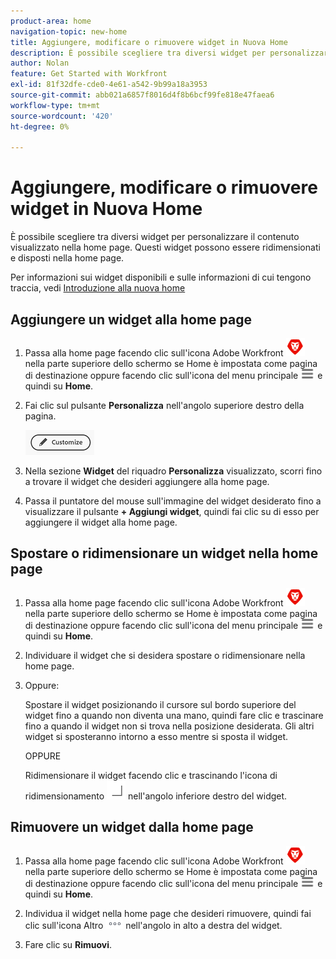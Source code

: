 ```yaml
---
product-area: home
navigation-topic: new-home
title: Aggiungere, modificare o rimuovere widget in Nuova Home
description: È possibile scegliere tra diversi widget per personalizzare il contenuto visualizzato nella home page. Questi widget possono essere ridimensionati e disposti nella home page.
author: Nolan
feature: Get Started with Workfront
exl-id: 81f32dfe-cde0-4e61-a542-9b99a18a3953
source-git-commit: abb021a6857f8016d4f8b6bcf99fe818e47faea6
workflow-type: tm+mt
source-wordcount: '420'
ht-degree: 0%

---
```


# Aggiungere, modificare o rimuovere widget in Nuova Home

È possibile scegliere tra diversi widget per personalizzare il contenuto visualizzato nella home page. Questi widget possono essere ridimensionati e disposti nella home page.

Per informazioni sui widget disponibili e sulle informazioni di cui tengono traccia, vedi [Introduzione alla nuova home](/help/quicksilver/workfront-basics/using-home/new-home/get-started-with-new-home.md)

## Aggiungere un widget alla home page

1. Passa alla home page facendo clic sull&#39;icona Adobe Workfront ![Icona Adobe Workfront](../new-home/assets/home-icon-30x29.png) nella parte superiore dello schermo se Home è impostata come pagina di destinazione oppure facendo clic sull&#39;icona del menu principale ![Icona menu principale](../new-home/assets/main-menu-icon-left-nav.png) e quindi su **Home**.

1. Fai clic sul pulsante **Personalizza** nell&#39;angolo superiore destro della pagina.

   ![Pulsante Personalizza](../new-home/assets/customize-button.png)

1. Nella sezione **Widget** del riquadro **Personalizza** visualizzato, scorri fino a trovare il widget che desideri aggiungere alla home page.

1. Passa il puntatore del mouse sull&#39;immagine del widget desiderato fino a visualizzare il pulsante **+ Aggiungi widget**, quindi fai clic su di esso per aggiungere il widget alla home page.

## Spostare o ridimensionare un widget nella home page

1. Passa alla home page facendo clic sull&#39;icona Adobe Workfront ![Icona Adobe Workfront](../new-home/assets/home-icon-30x29.png) nella parte superiore dello schermo se Home è impostata come pagina di destinazione oppure facendo clic sull&#39;icona del menu principale ![Icona menu principale](../new-home/assets/main-menu-icon-left-nav.png) e quindi su **Home**.

1. Individuare il widget che si desidera spostare o ridimensionare nella home page.

1. Oppure:

   Spostare il widget posizionando il cursore sul bordo superiore del widget fino a quando non diventa una mano, quindi fare clic e trascinare fino a quando il widget non si trova nella posizione desiderata. Gli altri widget si sposteranno intorno a esso mentre si sposta il widget.

   OPPURE

   Ridimensionare il widget facendo clic e trascinando l&#39;icona di ridimensionamento ![Icona di ridimensionamento](../new-home/assets/resize-icon.png) nell&#39;angolo inferiore destro del widget.

## Rimuovere un widget dalla home page

1. Passa alla home page facendo clic sull&#39;icona Adobe Workfront ![Icona Adobe Workfront](../new-home/assets/home-icon-30x29.png) nella parte superiore dello schermo se Home è impostata come pagina di destinazione oppure facendo clic sull&#39;icona del menu principale ![Icona menu principale](../new-home/assets/main-menu-icon-left-nav.png) e quindi su **Home**.

1. Individua il widget nella home page che desideri rimuovere, quindi fai clic sull&#39;icona Altro ![Icona Altro](../new-home/assets/more-icon.png) nell&#39;angolo in alto a destra del widget.

1. Fare clic su **Rimuovi**.
